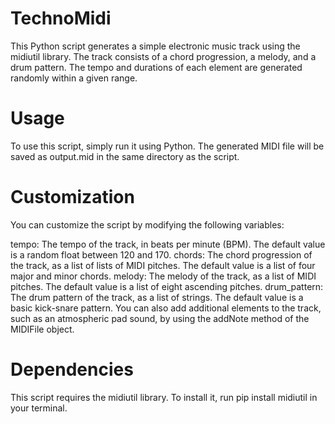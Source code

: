 # TechnoMidi

This Python script generates a simple electronic music track using the midiutil library. The track consists of a chord progression, a melody, and a drum pattern. The tempo and durations of each element are generated randomly within a given range.

# Usage
To use this script, simply run it using Python. The generated MIDI file will be saved as output.mid in the same directory as the script.

# Customization
You can customize the script by modifying the following variables:

tempo: The tempo of the track, in beats per minute (BPM). The default value is a random float between 120 and 170.
chords: The chord progression of the track, as a list of lists of MIDI pitches. The default value is a list of four major and minor chords.
melody: The melody of the track, as a list of MIDI pitches. The default value is a list of eight ascending pitches.
drum_pattern: The drum pattern of the track, as a list of strings. The default value is a basic kick-snare pattern.
You can also add additional elements to the track, such as an atmospheric pad sound, by using the addNote method of the MIDIFile object.

# Dependencies
This script requires the midiutil library. To install it, run pip install midiutil in your terminal.
